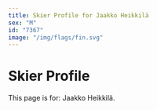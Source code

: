 ```yaml
---
title: Skier Profile for Jaakko Heikkilä
sex: "M"
id: "7367"
image: "/img/flags/fin.svg" 
---
```


# Skier Profile

This page is for: Jaakko Heikkilä.
    